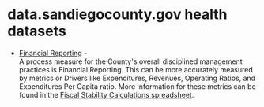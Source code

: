 # data.sandiegocounty.gov health datasets
* [Financial Reporting](https://data.sandiegocounty.gov/view/gn29-va9x) - <div>A process measure for the County's overall disciplined management practices is Financial Reporting. This can be more accurately measured by metrics or Drivers like Expenditures, Revenues, Operating Ratios, and Expenditures Per Capita ratio. More information for these metrics&nbsp;can be found in the <a href="https://data.sandiegocounty.gov/api/views/efm9-9hm9/files/96f89f21-7fff-4354-a011-2eddddb73a39?download=true&amp;filename=Fiscal_Stability_Calculations.xlsx" target="_blank" rel="nofollow noreferrer external">Fiscal Stability Calculations spreadsheet</a>.<br></div>